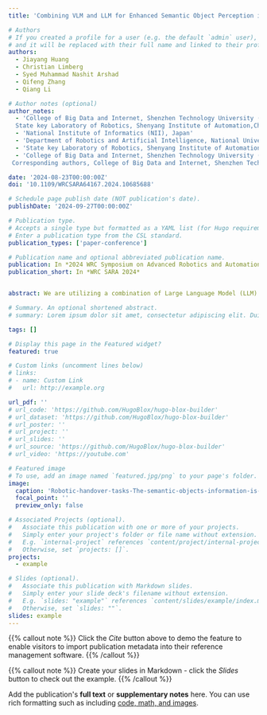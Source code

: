 ```yaml
---
title: 'Combining VLM and LLM for Enhanced Semantic Object Perception in Robotic Handover Tasks'

# Authors
# If you created a profile for a user (e.g. the default `admin` user), write the username (folder name) here
# and it will be replaced with their full name and linked to their profile.
authors:
  - Jiayang Huang
  - Christian Limberg 
  - Syed Muhammad Nashit Arshad 
  - Qifeng Zhang
  - Qiang Li

# Author notes (optional)
author_notes:
  - 'College of Big Data and Internet, Shenzhen Technology University (SZTU), Guangdong, China
  State key Laboratory of Robotics, Shenyang Institute of Automation,Chinese Academy of Sciences'
  - 'National Institute of Informatics (NII), Japan'
  - 'Department of Robotics and Artificial Intelligence, National University of Sciences and Technology (NUST), Islamabad, Pakistan'
  - 'State key Laboratory of Robotics, Shenyang Institute of Automation, Chinese Academy of Sciences'
  - 'College of Big Data and Internet, Shenzhen Technology University (SZTU), Guangdong, China
 Corresponding authors, College of Big Data and Internet, Shenzhen Technology University (SZTU), Guangdong, China liqiang1@sztu.edu.cn'

date: '2024-08-23T00:00:00Z'
doi: '10.1109/WRCSARA64167.2024.10685688'

# Schedule page publish date (NOT publication's date).
publishDate: '2024-09-27T00:00:00Z'

# Publication type.
# Accepts a single type but formatted as a YAML list (for Hugo requirements).
# Enter a publication type from the CSL standard.
publication_types: ['paper-conference']

# Publication name and optional abbreviated publication name.
publication: In *2024 WRC Symposium on Advanced Robotics and Automation*
publication_short: In *WRC SARA 2024*


abstract: We are utilizing a combination of Large Language Model (LLM) and Vision Language Model (VLM) to perform a robot-to-human handover task with semantic object knowledge. Current object perception systems for this task often work with a fixed set of objects and primarily consider geometric properties, neglecting semantic knowledge about where or where not to grasp an object. By applying LLM and VLM in a zero-shot fashion, we demonstrate that our approach can identify optimal and semantically correct handover parts for both the robot and the human in this handover task. We validate our approach quantitatively across several object categories.

# Summary. An optional shortened abstract.
# summary: Lorem ipsum dolor sit amet, consectetur adipiscing elit. Duis posuere tellus ac convallis placerat. Proin tincidunt magna sed ex sollicitudin condimentum.

tags: []

# Display this page in the Featured widget?
featured: true

# Custom links (uncomment lines below)
# links:
# - name: Custom Link
#   url: http://example.org

url_pdf: ''
# url_code: 'https://github.com/HugoBlox/hugo-blox-builder'
# url_dataset: 'https://github.com/HugoBlox/hugo-blox-builder'
# url_poster: ''
# url_project: ''
# url_slides: ''
# url_source: 'https://github.com/HugoBlox/hugo-blox-builder'
# url_video: 'https://youtube.com'

# Featured image
# To use, add an image named `featured.jpg/png` to your page's folder.
image:
  caption: 'Robotic-handover-tasks-The-semantic-objects-information-is-provided-by-VLM-and-LLM'
  focal_point: ''
  preview_only: false

# Associated Projects (optional).
#   Associate this publication with one or more of your projects.
#   Simply enter your project's folder or file name without extension.
#   E.g. `internal-project` references `content/project/internal-project/index.md`.
#   Otherwise, set `projects: []`.
projects:
  - example

# Slides (optional).
#   Associate this publication with Markdown slides.
#   Simply enter your slide deck's filename without extension.
#   E.g. `slides: "example"` references `content/slides/example/index.md`.
#   Otherwise, set `slides: ""`.
slides: example
---
```


{{% callout note %}}
Click the _Cite_ button above to demo the feature to enable visitors to import publication metadata into their reference management software.
{{% /callout %}}

{{% callout note %}}
Create your slides in Markdown - click the _Slides_ button to check out the example.
{{% /callout %}}

Add the publication's **full text** or **supplementary notes** here. You can use rich formatting such as including [code, math, and images](https://docs.hugoblox.com/content/writing-markdown-latex/).
